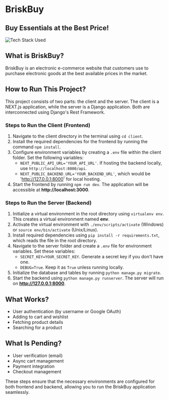 # BriskBuy

## Buy Essentials at the Best Price!

![Tech Stack Used](https://github-readme-tech-stack.vercel.app/api/cards?title=Tech+Stack+Used&lineCount=2&theme=gotham&width=600&line1=nextdotjs%2CNEXT.js%2Cffffff%3Bredux%2CRedux+Toolkit%2C764ABC%3Btypescript%2CTypeScript%2C3178C6%3Bchakraui%2CChakra+UI%2C319795%3B&line2=django%2CDjango%2C27b780%3Bpython%2CPython%2C3776AB%3Bswagger%2CSwagger+UI%2C85EA2D%3B)

## What is BriskBuy?

BriskBuy is an electronic e-commerce website that customers use to purchase electronic goods at the best available prices in the market.

## How to Run This Project?

This project consists of two parts: the client and the server. The client is a NEXT.js application, while the server is a Django application. Both are interconnected using Django's Rest Framework.

### Steps to Run the Client (Frontend)

1. Navigate to the client directory in the terminal using `cd client`.
2. Install the required dependencies for the frontend by running the command `npm install`.
3. Configure environment variables by creating a `.env` file within the client folder. Set the following variables:
   - `NEXT_PUBLIC_API_URL='YOUR_API_URL'`. If hosting the backend locally, use `http://localhost:8000/api`.
   - `NEXT_PUBLIC_BACKEND_URL='YOUR_BACKEND_URL'`, which would be 'http://127.0.0.1:8000' for local hosting.
4. Start the frontend by running `npm run dev`. The application will be accessible at **http://localhost:3000**.

### Steps to Run the Server (Backend)

1. Initialize a virtual environment in the root directory using `virtualenv env`. This creates a virtual environment named **env**.
2. Activate the virtual environment with `./env/scripts/activate` (Windows) or `source env/bin/activate` (Unix/Linux).
3. Install required dependencies using `pip install -r requirements.txt`, which reads the file in the root directory.
4. Navigate to the server folder and create a `.env` file for environment variables. Set these variables:
   - `SECRET_KEY=YOUR_SECRET_KEY`. Generate a secret key if you don't have one.
   - `DEBUG=True`. Keep it as `True` unless running locally.
5. Initialize the database and tables by running `python manage.py migrate`.
6. Start the backend using `python manage.py runserver`. The server will run on **http://127.0.0.1:8000**.

<!-- ## Features

- Customized login flow: Users can either login using their username and password or using Google OAuth. The flow is handled by the backend in both cases and customized JWT's are returned to the frontend.
- Cart and Wishlist: Users can add products to their cart and wishlist. The cart is stored in the backend and is associated with the user. The wishlist is stored in the frontend and is associated with the user. -->

## What Works?

- User authentication (by username or Google OAuth)
- Adding to cart and wishlist
- Fetching product details
- Searching for a product

## What Is Pending?

- User verification (email)
- Async cart management
- Payment integration
- Checkout management

These steps ensure that the necessary environments are configured for both frontend and backend, allowing you to run the BriskBuy application seamlessly.

